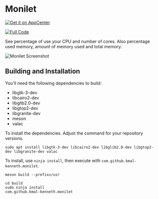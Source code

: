 # Monilet
[![Get it on AppCenter](https://appcenter.elementary.io/badge.svg)](https://appcenter.elementary.io/com.github.kmal-kenneth.monilet)

[![Full Code](https://raw.github.com/kmal-kenneth/monilet/master/data/images/badge.png)](https://gitlab.com/kmal-kenneth/monilet)

See percentage of use your CPU and number of cores. Also percentage used memory, amount of memory used and total memory.

![Monilet Screenshot](https://raw.github.com/kmal-kenneth/monilet/master/data/images/screenshot.png)

## Building and Installation

You'll need the following dependencies to build:

* libgtk-3-dev
* libcairo2-dev
* libglib2.0-dev
* libgtop2-dev
* libgranite-dev
* meson
* valac

To install the dependencies. Adjust the command for your repository versions.

	sudo apt install libgtk-3-dev libcairo2-dev libglib2.0-dev libgtop2-dev libgranite-dev valac


To install, use `ninja install`, then execute with `com.github.kmal-kenneth.monilet`.

    meson build --prefix=/usr
    
	cd build
	sudo ninja install
    com.github.kmal-kenneth.monilet
